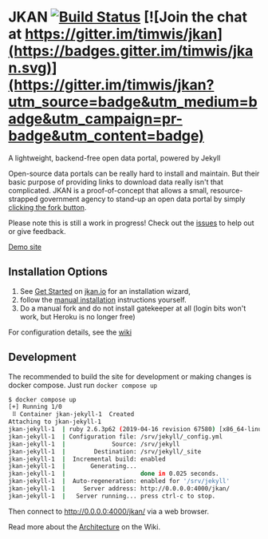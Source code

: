 # JKAN [![Build Status](https://travis-ci.org/timwis/jkan.svg?branch=gh-pages)](https://travis-ci.org/timwis/jkan) [![Join the chat at https://gitter.im/timwis/jkan](https://badges.gitter.im/timwis/jkan.svg)](https://gitter.im/timwis/jkan?utm_source=badge&utm_medium=badge&utm_campaign=pr-badge&utm_content=badge)
A lightweight, backend-free open data portal, powered by Jekyll

Open-source data portals can be really hard to install and maintain. But their
basic purpose of providing links to download data really isn't that complicated. JKAN is a proof-of-concept
that allows a small, resource-strapped government agency to stand-up an open data portal by simply
[clicking the fork button](https://help.github.com/articles/fork-a-repo/).

Please note this is still a work in progress! Check out the [issues](https://github.com/timwis/jkan/issues) to help
out or give feedback.

[Demo site](https://demo.jkan.io)

## Installation Options

1. See [Get Started](https://jkan.io/#get-started) on [jkan.io](https://jkan.io) for an installation wizard,
2. follow the [manual installation](https://github.com/timwis/jkan/wiki/Manual-Installation) instructions yourself.
3. Do a manual fork and do not install gatekeeper at all (login bits won't work, but Heroku is no longer free)

For configuration details, see the [wiki](https://github.com/timwis/jkan/wiki)

## Development
The recommended to build the site for development or making changes is docker compose.  Just run ```docker compose up```

```bash
$ docker compose up
[+] Running 1/0
 ⠿ Container jkan-jekyll-1  Created                                                                                                                                                                                               0.0s
Attaching to jkan-jekyll-1
jkan-jekyll-1  | ruby 2.6.3p62 (2019-04-16 revision 67580) [x86_64-linux-musl]
jkan-jekyll-1  | Configuration file: /srv/jekyll/_config.yml
jkan-jekyll-1  |             Source: /srv/jekyll
jkan-jekyll-1  |        Destination: /srv/jekyll/_site
jkan-jekyll-1  |  Incremental build: enabled
jkan-jekyll-1  |       Generating... 
jkan-jekyll-1  |                     done in 0.025 seconds.
jkan-jekyll-1  |  Auto-regeneration: enabled for '/srv/jekyll'
jkan-jekyll-1  |     Server address: http://0.0.0.0:4000/jkan/
jkan-jekyll-1  |   Server running... press ctrl-c to stop.
```

Then connect to http://0.0.0.0:4000/jkan/ via a web browser.

Read more about the [Architecture](https://github.com/timwis/jkan/wiki/Architecture) on the Wiki.